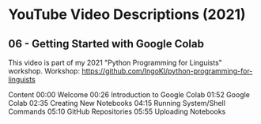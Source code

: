 # YouTube Video Descriptions (2021)

## 06 - Getting Started with Google Colab

This video is part of my 2021 "Python Programming for Linguists" workshop.
Workshop: https://github.com/IngoKl/python-programming-for-linguists

Content
00:00 Welcome
00:26 Introduction to Google Colab
01:52 Google Colab
02:35 Creating New Notebooks
04:15 Running System/Shell Commands
05:10 GitHub Repositories
05:55 Uploading Notebooks